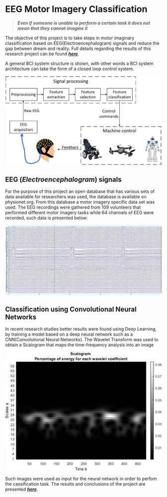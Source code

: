 # EEG Motor Imagery Classification

> ***Even if someone is unable to perform a certain task it
does not mean that they cannot imagine it***

The objective of this project is to take steps in motor
imaginary classification based on EEG(Electroencephalogram)
signals and reduce the gap between dream and reality.
Full details regarding the results of this research project
can be found [***here***](https://github.com/Markis-Iustin-Ioan-30126/EEG-Motor-Imagery-Classification/blob/main/EEG_Motor_Imagery_Classification.pdf).

A general BCI system structure
is shown, with other words a BCI system architecture can
take the form of a closed loop control system.

![image](WorkSpace/Figures/BCI_closedLoopDiagram.jpg)

## EEG (***Electroencephalogram***) signals

For the purpose of this project an open database that has various sets of data available for researchers was used,
the database is available on physionet.org. From this 
database a motor imagery specific data set was used. The
EEG recordings were gathered from 109 volunteers that
performed different motor imagery tasks while 64 
channels of EEG were recorded, such data is presented below:

![image](WorkSpace/Figures/EEGplot.jpg)

## Classification using Convolutional Neural Networks
In recent research studies better results were found 
using Deep Learning, by training a model based on a deep
neural network such as a CNN(Convolutional Neural Networks).
The Wavelet Transform was used to obtain a Scalogram 
that maps the time-frequency analysis into an image

![image](WorkSpace/Figures/scalogram.jpg)

Such images were used as input for the neural network 
in order to perfom the cassification task. The results and 
conclusions of the project are presented [***here***](https://github.com/Markis-Iustin-Ioan-30126/EEG-Motor-Imagery-Classification/blob/main/EEG_Motor_Imagery_Classification.pdf).

